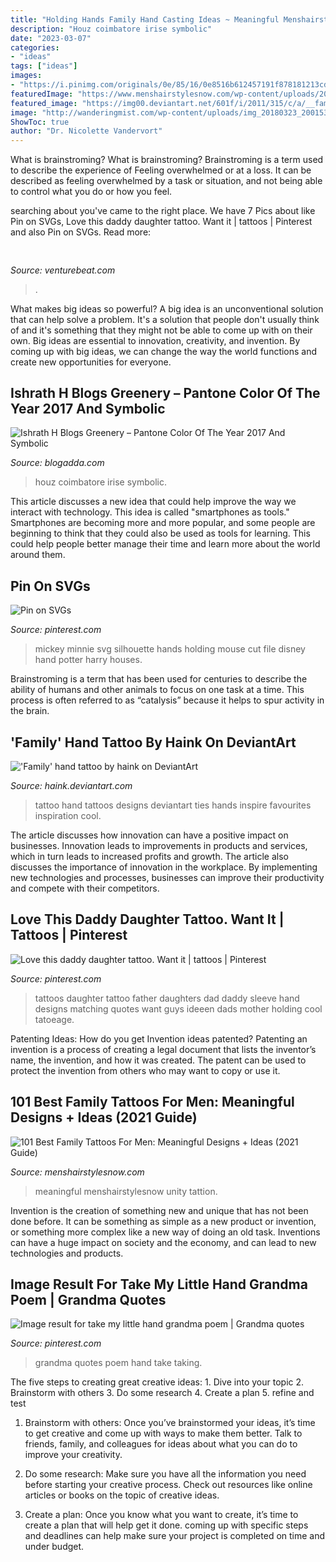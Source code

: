 ```yaml
---
title: "Holding Hands Family Hand Casting Ideas ~ Meaningful Menshairstylesnow Unity Tattion"
description: "Houz coimbatore irise symbolic"
date: "2023-03-07"
categories:
- "ideas"
tags: ["ideas"]
images:
- "https://i.pinimg.com/originals/0e/85/16/0e8516b612457191f878181213cdb937.jpg"
featuredImage: "https://www.menshairstylesnow.com/wp-content/uploads/2018/09/Best-Family-Tattoos-800x400.jpg"
featured_image: "https://img00.deviantart.net/601f/i/2011/315/c/a/__family___hand_tattoo_by_haink-d4fsoyh.jpg"
image: "http://wanderingmist.com/wp-content/uploads/img_20180323_2001533244422521880301338-768x1024.jpg"
ShowToc: true
author: "Dr. Nicolette Vandervort"
---
```



What is brainstroming?
What is brainstroming? Brainstroming is a term used to describe the experience of Feeling overwhelmed or at a loss. It can be described as feeling overwhelmed by a task or situation, and not being able to control what you do or how you feel.

	

		
searching about  you've came to the right place. We have 7 Pics about  like Pin on SVGs, Love this daddy daughter tattoo. Want it | tattoos | Pinterest and also Pin on SVGs. Read more:
		
    
## 

<img loading=lazy src="https://venturebeat.com/wp-content/uploads/2019/11/pscamera2.jpg" onerror="this.onerror=null;this.src='https://tse2.mm.bing.net/th?id=OIP.qOm0zofeydK9rCHNG3kcAQHaD_&amp;pid=15.1';" alt="">

_Source: venturebeat.com_

>. 

	

What makes big ideas so powerful?
A big idea is an unconventional solution that can help solve a problem. It's a solution that people don't usually think of and it's something that they might not be able to come up with on their own. Big ideas are essential to innovation, creativity, and invention. By coming up with big ideas, we can change the way the world functions and create new opportunities for everyone.

    
## Ishrath H Blogs Greenery – Pantone Color Of The Year 2017 And Symbolic

<img loading=lazy src="http://wanderingmist.com/wp-content/uploads/img_20180323_2001533244422521880301338-768x1024.jpg" onerror="this.onerror=null;this.src='https://tse4.mm.bing.net/th?id=OIP.nqL9V7g0sHxkcDHnSfQxcAHaJ4&amp;pid=15.1';" alt="Ishrath H Blogs Greenery – Pantone Color Of The Year 2017 And Symbolic">

_Source: blogadda.com_

>houz coimbatore irise symbolic. 

	

This article discusses a new idea that could help improve the way we interact with technology. This idea is called "smartphones as tools." Smartphones are becoming more and more popular, and some people are beginning to think that they could also be used as tools for learning. This could help people better manage their time and learn more about the world around them.

    
## Pin On SVGs

<img loading=lazy src="https://i.pinimg.com/originals/0e/85/16/0e8516b612457191f878181213cdb937.jpg" onerror="this.onerror=null;this.src='https://tse1.mm.bing.net/th?id=OIP.NReLQVPsv__LKk5lL0uaAwHaF7&amp;pid=15.1';" alt="Pin on SVGs">

_Source: pinterest.com_

>mickey minnie svg silhouette hands holding mouse cut file disney hand potter harry houses. 

	

Brainstroming is a term that has been used for centuries to describe the ability of humans and other animals to focus on one task at a time. This process is often referred to as “catalysis” because it helps to spur activity in the brain.

    
## &#039;Family&#039; Hand Tattoo By Haink On DeviantArt

<img loading=lazy src="https://img00.deviantart.net/601f/i/2011/315/c/a/__family___hand_tattoo_by_haink-d4fsoyh.jpg" onerror="this.onerror=null;this.src='https://tse3.mm.bing.net/th?id=OIP.dcgZx161JXkOJHZqqxMLkAHaFj&amp;pid=15.1';" alt="&#039;Family&#039; hand tattoo by haink on DeviantArt">

_Source: haink.deviantart.com_

>tattoo hand tattoos designs deviantart ties hands inspire favourites inspiration cool. 

	

The article discusses how innovation can have a positive impact on businesses. Innovation leads to improvements in products and services, which in turn leads to increased profits and growth. The article also discusses the importance of innovation in the workplace. By implementing new technologies and processes, businesses can improve their productivity and compete with their competitors.

    
## Love This Daddy Daughter Tattoo. Want It | Tattoos | Pinterest

<img loading=lazy src="https://s-media-cache-ak0.pinimg.com/736x/fa/36/18/fa3618cd8c0713a61766bbf5a572b773.jpg" onerror="this.onerror=null;this.src='https://tse2.mm.bing.net/th?id=OIP.v3D5PbMht83vEZboe17iaQHaG4&amp;pid=15.1';" alt="Love this daddy daughter tattoo. Want it | tattoos | Pinterest">

_Source: pinterest.com_

>tattoos daughter tattoo father daughters dad daddy sleeve hand designs matching quotes want guys ideeen dads mother holding cool tatoeage. 

	

Patenting Ideas: How do you get Invention ideas patented?
Patenting an invention is a process of creating a legal document that lists the inventor’s name, the invention, and how it was created. The patent can be used to protect the invention from others who may want to copy or use it.

    
## 101 Best Family Tattoos For Men: Meaningful Designs + Ideas (2021 Guide)

<img loading=lazy src="https://www.menshairstylesnow.com/wp-content/uploads/2018/09/Best-Family-Tattoos-800x400.jpg" onerror="this.onerror=null;this.src='https://tse4.mm.bing.net/th?id=OIP.ROhXbZrTFq_l0ojamFbxAQHaDt&amp;pid=15.1';" alt="101 Best Family Tattoos For Men: Meaningful Designs + Ideas (2021 Guide)">

_Source: menshairstylesnow.com_

>meaningful menshairstylesnow unity tattion. 

	

Invention is the creation of something new and unique that has not been done before. It can be something as simple as a new product or invention, or something more complex like a new way of doing an old task. Inventions can have a huge impact on society and the economy, and can lead to new technologies and products.

    
## Image Result For Take My Little Hand Grandma Poem | Grandma Quotes

<img loading=lazy src="https://i.pinimg.com/originals/43/a3/db/43a3db1d2e0a2404a6776e25d7dad7fd.jpg" onerror="this.onerror=null;this.src='https://tse2.mm.bing.net/th?id=OIP.IGbZ8sM1ol6ZegkAqMGY-QAAAA&amp;pid=15.1';" alt="Image result for take my little hand grandma poem | Grandma quotes">

_Source: pinterest.com_

>grandma quotes poem hand take taking. 

	

The five steps to creating great creative ideas: 1. Dive into your topic 2. Brainstorm with others 3. Do some research 4. Create a plan 5. refine and test
1. Brainstorm with others: Once you’ve brainstormed your ideas, it’s time to get creative and come up with ways to make them better. Talk to friends, family, and colleagues for ideas about what you can do to improve your creativity.
2. Do some research: Make sure you have all the information you need before starting your creative process. Check out resources like online articles or books on the topic of creative ideas.

3. Create a plan: Once you know what you want to create, it’s time to create a plan that will help get it done. coming up with specific steps and deadlines can help make sure your project is completed on time and under budget.


